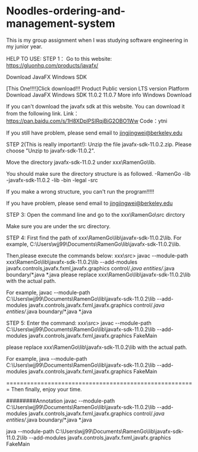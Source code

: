 # Noodles-ordering-and-management-system
This is my group assignment when I was studying software engineering in my junior year.


HELP TO USE:
STEP 1：
Go to this website: https://gluonhq.com/products/javafx/

Download JavaFX Windows SDK

[This One!!!!]Click download!!!
Product			Public version	LTS version	Platform	Download
JavaFX Windows SDK	11.0.2		11.0.7 More info	Windows	Download 

If you can't download the javafx sdk at this website. You can download it from the following link.
Link：https://pan.baidu.com/s/1H8XDpIPSIRqjBiG2OBO1Ww 
Code：ytni

If you still have problem, please send email to jingjingwei@berkeley.edu

STEP 2(This is really important!):
Unzip the file javafx-sdk-11.0.2.zip. Please choose "Unzip to javafx-sdk-11.0.2". 

Move the directory javafx-sdk-11.0.2 under xxx\RamenGo\lib.

You should make sure the directory structure is as followed.
-RamenGo
  -lib
    -javafx-sdk-11.0.2
        -lib
        -bin
        -legal
  -src

If you make a wrong structure, you can't run the program!!!!!

If you have problem, please send email to jingjingwei@berkeley.edu

STEP 3:
Open the command line and go to the xxx\RamenGo\src dirctory

Make sure you are under the src directory.

STEP 4:
First find the path of  xxx\RamenGo\lib\javafx-sdk-11.0.2\lib.
For example,  C:\Users\wjj99\Documents\RamenGo\lib\javafx-sdk-11.0.2\lib.

Then,please execute the commands  below:
xxx\src>	javac --module-path  xxx\RamenGo\lib\javafx-sdk-11.0.2\lib --add-modules javafx.controls,javafx.fxml,javafx.graphics control/*.java entities/*.java boundary/*.java *.java
please replace xxx\RamenGo\lib\javafx-sdk-11.0.2\lib with the actual path.

For example, javac --module-path C:\Users\wjj99\Documents\RamenGo\lib\javafx-sdk-11.0.2\lib --add-modules javafx.controls,javafx.fxml,javafx.graphics control/*.java entities/*.java boundary/*.java *.java

STEP 5:
Enter the command:
xxx\src>	javac --module-path C:\Users\wjj99\Documents\RamenGo\lib\javafx-sdk-11.0.2\lib --add-modules javafx.controls,javafx.fxml,javafx.graphics FakeMain

please replace xxx\RamenGo\lib\javafx-sdk-11.0.2\lib with the actual path.

For example, java --module-path C:\Users\wjj99\Documents\RamenGo\lib\javafx-sdk-11.0.2\lib --add-modules javafx.controls,javafx.fxml,javafx.graphics FakeMain


=======================================================
Then finally, enjoy your time.


#########Annotation
javac --module-path C:\Users\wjj99\Documents\RamenGo\lib\javafx-sdk-11.0.2\lib --add-modules javafx.controls,javafx.fxml,javafx.graphics control/*.java entities/*.java boundary/*.java *.java

java --module-path C:\Users\wjj99\Documents\RamenGo\lib\javafx-sdk-11.0.2\lib --add-modules javafx.controls,javafx.fxml,javafx.graphics FakeMain
